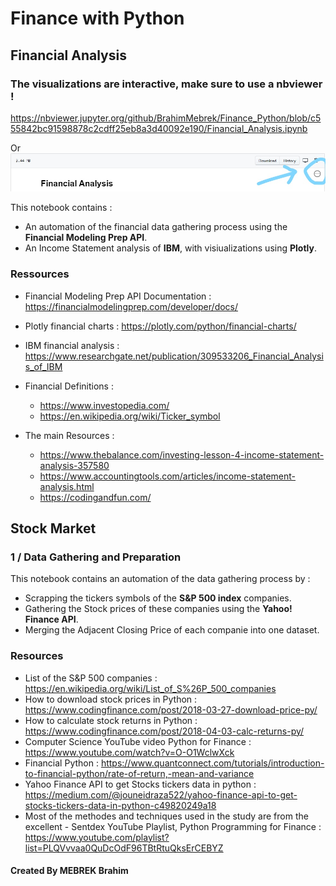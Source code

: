 # Finance with Python

## Financial Analysis

### The visualizations are interactive, make sure to use a **nbviewer** !
https://nbviewer.jupyter.org/github/BrahimMebrek/Finance_Python/blob/c555842bc91598878c2cdff25eb8a3d40092e190/Financial_Analysis.ipynb

Or
![nbviewer](nbviewer.jpg)

This notebook contains :
- An automation of the financial data gathering process using the **Financial Modeling Prep API**.
- An Income Statement analysis of **IBM**, with visiualizations using **Plotly**.

### Ressources
- Financial Modeling Prep API Documentation : https://financialmodelingprep.com/developer/docs/ 
- Plotly financial charts : https://plotly.com/python/financial-charts/
- IBM financial analysis : https://www.researchgate.net/publication/309533206_Financial_Analysis_of_IBM
- Financial Definitions : 
    - https://www.investopedia.com/
    - https://en.wikipedia.org/wiki/Ticker_symbol

- The main Resources :   
    - https://www.thebalance.com/investing-lesson-4-income-statement-analysis-357580
    - https://www.accountingtools.com/articles/income-statement-analysis.html
    - https://codingandfun.com/

## Stock Market
### 1 / Data Gathering and Preparation
This notebook contains an automation of the data gathering process by :
- Scrapping the tickers symbols of the **S&P 500 index** companies.
- Gathering the Stock prices of these companies using the **Yahoo! Finance API**.
- Merging the Adjacent Closing Price of each companie into one dataset.

### Resources
- List of the S&P 500 companies : https://en.wikipedia.org/wiki/List_of_S%26P_500_companies
- How to download stock prices in Python : https://www.codingfinance.com/post/2018-03-27-download-price-py/
- How to calculate stock returns in Python : https://www.codingfinance.com/post/2018-04-03-calc-returns-py/
- Computer Science YouTube video Python for Finance : https://www.youtube.com/watch?v=O-O1WclwXck
- Financial Python : https://www.quantconnect.com/tutorials/introduction-to-financial-python/rate-of-return,-mean-and-variance
- Yahoo Finance API to get Stocks tickers data in python : https://medium.com/@jouneidraza522/yahoo-finance-api-to-get-stocks-tickers-data-in-python-c49820249a18
- Most of the methodes and techniques used in the study are from the excellent - Sentdex YouTube Playlist, Python Programming for Finance : https://www.youtube.com/playlist?list=PLQVvvaa0QuDcOdF96TBtRtuQksErCEBYZ


#### Created By MEBREK Brahim
